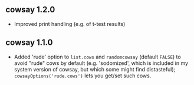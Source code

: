 ## cowsay 1.2.0

* Improved print handling (e.g. of t-test results)

## cowsay 1.1.0

* Added 'rude' option to `list.cows` and `randomcowsay` (default `FALSE`) to
  avoid "rude" cows by default (e.g. 'sodomized', which is included in my system
  version of cowsay, but which some might find distasteful);
  `cowsayOptions('rude.cows')` lets you get/set such cows.
